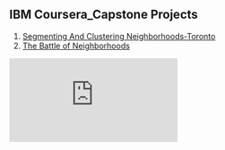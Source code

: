 ## IBM Coursera_Capstone Projects

1. [Segmenting And Clustering Neighborhoods-Toronto](https://github.com/divyansh1195/IBM-Coursera-Capstone-Projects/tree/main/Segmenting%20And%20Clustering%20Neighborhoods-Toronto)
2. [The Battle of Neighborhoods](https://github.com/divyansh1195/IBM-Coursera-Capstone-Projects/tree/main/The%20Battle%20of%20Neighborhoods)

![IBM Coursera Capstone Project Certificate](https://github.com/divyansh1195/IBM-Coursera-Capstone-Projects/blob/main/IBM%20Coursera%20Capstone%20Project%20Certificate.pdf)
